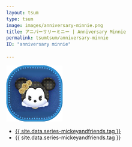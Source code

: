 ```yaml
---
layout: tsum
type: tsum
image: images/anniversary-minnie.png
title: アニバーサリーミニー | Anniversary Minnie
permalink: tsumtsum/anniversary-minnie
ID: "anniversary minnie"

---
```

<img class="ui image" src="../images/anniversary-minnie.png">


* <a href="{{ site.data.series-mickeyandfriends.url }}">{{ site.data.series-mickeyandfriends.tag }}</a>
* {{ site.data.series-mickeyandfriends.tag }}
